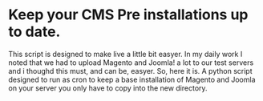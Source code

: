 Keep your CMS Pre installations up to date.
===========================================

This script is designed to make live a little bit easyer. In my daily work I noted that we had to upload Magento and Joomla! a lot to our test servers and i thoughd this must, and can be, easyer. So, here it is. A python script designed to run as cron to keep a base installation of Magento and Joomla on your server you only have to copy into the new directory.